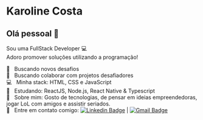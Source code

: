 # Karoline Costa

## Olá pessoal 👋

Sou uma FullStack Developer :computer:
<br />
Adoro promover soluções utilizando a programação!

:rocket: &nbsp; Buscando novos desafios
<br/> :purple_heart: &nbsp; Buscando colaborar com projetos desafiadores
<br/> :computer: &nbsp; Minha stack: HTML, CSS e JavaScript
<br /> :blue_book: &nbsp; Estudando: ReactJS, Node.js, React Native & Typescript
<br/> 💬 &nbsp; Sobre mim: Gosto de tecnologias, de pensar em ideias empreendedoras, jogar LoL com amigos e assistir seriados.
<br/> :email: &nbsp; Entre em contato comigo: [![Linkedin Badge](https://img.shields.io/badge/-KarolineTakahagassi-blue?style=flat-square&logo=Linkedin&logoColor=white&link=https://www.linkedin.com/in/karoline-takahagassi-b9ba4b1ab/)](https://www.linkedin.com/in/karoline-takahagassi-b9ba4b1ab/)
|
[![Gmail Badge](https://img.shields.io/badge/-takahagassi.dev@gmail.com-c14438?style=flat-square&logo=Gmail&logoColor=white&link=mailto:takahagassi.dev@gmail.com)](mailto:takahagassi.dev@gmail.com)
